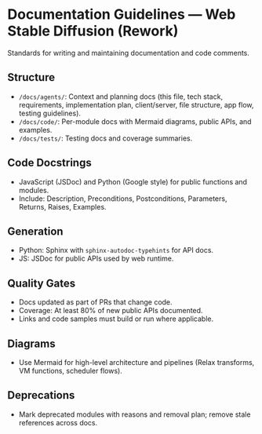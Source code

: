 # Documentation Guidelines — Web Stable Diffusion (Rework)

Standards for writing and maintaining documentation and code comments.

## Structure
- `/docs/agents/`: Context and planning docs (this file, tech stack, requirements, implementation plan, client/server, file structure, app flow, testing guidelines).
- `/docs/code/`: Per-module docs with Mermaid diagrams, public APIs, and examples.
- `/docs/tests/`: Testing docs and coverage summaries.

## Code Docstrings
- JavaScript (JSDoc) and Python (Google style) for public functions and modules.
- Include: Description, Preconditions, Postconditions, Parameters, Returns, Raises, Examples.

## Generation
- Python: Sphinx with `sphinx-autodoc-typehints` for API docs.
- JS: JSDoc for public APIs used by web runtime.

## Quality Gates
- Docs updated as part of PRs that change code.
- Coverage: At least 80% of new public APIs documented.
- Links and code samples must build or run where applicable.

## Diagrams
- Use Mermaid for high-level architecture and pipelines (Relax transforms, VM functions, scheduler flows).

## Deprecations
- Mark deprecated modules with reasons and removal plan; remove stale references across docs.

